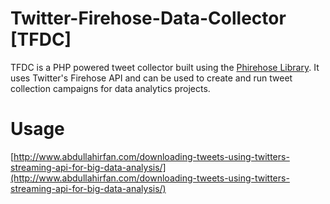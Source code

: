 # Twitter-Firehose-Data-Collector [TFDC]
TFDC is a PHP powered tweet collector built using the [Phirehose Library](https://github.com/fennb/phirehose). It uses Twitter's Firehose API and can be used to create and run tweet collection campaigns for data analytics projects. 
# Usage
[http://www.abdullahirfan.com/downloading-tweets-using-twitters-streaming-api-for-big-data-analysis/](http://www.abdullahirfan.com/downloading-tweets-using-twitters-streaming-api-for-big-data-analysis/)
